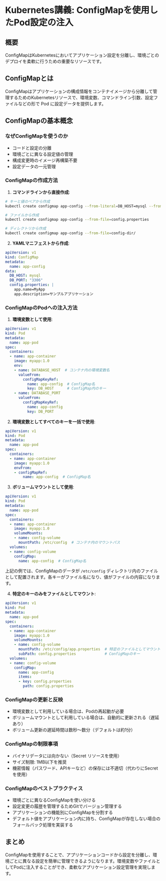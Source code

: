 # Kubernetes講義: ConfigMapを使用したPod設定の注入

## 概要
ConfigMapはKubernetesにおいてアプリケーション設定を分離し、環境ごとのデプロイを柔軟に行うための重要なリソースです。

## ConfigMapとは
ConfigMapはアプリケーションの構成情報をコンテナイメージから分離して管理するためのKubernetesリソースで、環境変数、コマンドライン引数、設定ファイルなどの形で Pod に設定データを提供します。

## ConfigMapの基本概念

### なぜConfigMapを使うのか
- コードと設定の分離
- 環境ごとに異なる設定値の管理
- 構成変更時のイメージ再構築不要
- 設定データの一元管理

### ConfigMapの作成方法

1. **コマンドラインから直接作成**:
```bash
# キーと値のペアから作成
kubectl create configmap app-config --from-literal=DB_HOST=mysql --from-literal=DB_PORT=3306

# ファイルから作成
kubectl create configmap app-config --from-file=config.properties

# ディレクトリから作成
kubectl create configmap app-config --from-file=config-dir/
```

2. **YAMLマニフェストから作成**:
```yaml
apiVersion: v1
kind: ConfigMap
metadata:
  name: app-config
data:
  DB_HOST: mysql
  DB_PORT: "3306"
  config.properties: |
    app.name=MyApp
    app.description=サンプルアプリケーション
```

### ConfigMapのPodへの注入方法

1. **環境変数として使用**:
```yaml
apiVersion: v1
kind: Pod
metadata:
  name: app-pod
spec:
  containers:
  - name: app-container
    image: myapp:1.0
    env:
    - name: DATABASE_HOST  # コンテナ内の環境変数名
      valueFrom:
        configMapKeyRef:
          name: app-config  # ConfigMap名
          key: DB_HOST      # ConfigMap内のキー
    - name: DATABASE_PORT
      valueFrom:
        configMapKeyRef:
          name: app-config
          key: DB_PORT
```

2. **環境変数としてすべてのキーを一括で使用**:
```yaml
apiVersion: v1
kind: Pod
metadata:
  name: app-pod
spec:
  containers:
  - name: app-container
    image: myapp:1.0
    envFrom:
    - configMapRef:
        name: app-config  # ConfigMap名
```

3. **ボリュームマウントとして使用**:
```yaml
apiVersion: v1
kind: Pod
metadata:
  name: app-pod
spec:
  containers:
  - name: app-container
    image: myapp:1.0
    volumeMounts:
    - name: config-volume
      mountPath: /etc/config  # コンテナ内のマウントパス
  volumes:
  - name: config-volume
    configMap:
      name: app-config  # ConfigMap名
```

上記の例では、ConfigMapのデータが `/etc/config` ディレクトリ内のファイルとして配置されます。各キーがファイル名になり、値がファイルの内容になります。

4. **特定のキーのみをファイルとしてマウント**:
```yaml
apiVersion: v1
kind: Pod
metadata:
  name: app-pod
spec:
  containers:
  - name: app-container
    image: myapp:1.0
    volumeMounts:
    - name: config-volume
      mountPath: /etc/config/app.properties  # 特定のファイルとしてマウント
      subPath: config.properties             # ConfigMapのキー
  volumes:
  - name: config-volume
    configMap:
      name: app-config
      items:
      - key: config.properties
        path: config.properties
```

### ConfigMapの更新と反映

- 環境変数として利用している場合は、Podの再起動が必要
- ボリュームマウントとして利用している場合は、自動的に更新される（遅延あり）
- ボリューム更新の遅延時間は数秒〜数分（デフォルトは約1分）

### ConfigMapの制限事項

- バイナリデータには向かない（Secret リソースを使用）
- サイズ制限: 1MB以下を推奨
- 機密情報（パスワード、APIキーなど）の保存には不適切（代わりにSecretを使用）

### ConfigMapのベストプラクティス

- 環境ごとに異なるConfigMapを使い分ける
- 設定変更の履歴を管理するためGitでバージョン管理する
- アプリケーションの機能別にConfigMapを分割する
- デフォルト値をアプリケーション内に持ち、ConfigMapが存在しない場合のフォールバック処理を実装する

## まとめ

ConfigMapを使用することで、アプリケーションコードから設定を分離し、環境ごとに異なる設定を簡単に管理できるようになります。環境変数やファイルとしてPodに注入することができ、柔軟なアプリケーション設定管理を実現します。
